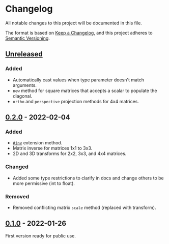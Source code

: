 # Changelog
All notable changes to this project will be documented in this file.

The format is based on [Keep a Changelog](https://keepachangelog.com/en/1.0.0/),
and this project adheres to [Semantic Versioning](https://semver.org/spec/v2.0.0.html).

## [Unreleased]
### Added
- Automatically cast values when type parameter doesn't match arguments.
- `new` method for square matrices that accepts a scalar to populate the diagonal.
- `ortho` and `perspective` projection methods for 4x4 matrices.

## [0.2.0] - 2022-02-04
### Added
- [`#inv`](https://arctic-fox.gitlab.io/geode/Number.html#inv-instance-method) extension method.
- Matrix inverse for matrices 1x1 to 3x3.
- 2D and 3D transforms for 2x2, 3x3, and 4x4 matrices.

### Changed
- Added some type restrictions to clarify in docs and change others to be more permissive (int to float).

### Removed
- Removed conflicting matrix `scale` method (replaced with transform).

## [0.1.0] - 2022-01-26
First version ready for public use.

[Unreleased]: https://gitlab.com/arctic-fox/geode/-/compare/v0.2.0...master
[0.2.0]: https://gitlab.com/arctic-fox/geode/-/compare/v0.1.0...v0.2.0
[0.1.0]: https://gitlab.com/arctic-fox/geode/-/releases/v0.1.0
